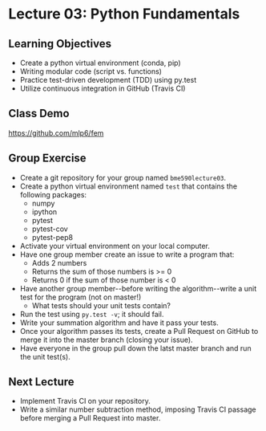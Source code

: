 Lecture 03: Python Fundamentals
===============================

Learning Objectives
-------------------
* Create a python virtual environment (conda, pip)
* Writing modular code (script vs. functions)
* Practice test-driven development (TDD) using py.test
* Utilize continuous integration in GitHub (Travis CI)

Class Demo
----------
https://github.com/mlp6/fem

Group Exercise
--------------
* Create a git repository for your group named `bme590lecture03`.
* Create a python virtual environment named `test` that contains the following packages:
  + numpy
  + ipython
  + pytest
  + pytest-cov
  + pytest-pep8
* Activate your virtual environment on your local computer.
* Have one group member create an issue to write a program that:
  + Adds 2 numbers
  + Returns the sum of those numbers is >= 0
  + Returns 0 if the sum of those number is < 0
* Have another group member--before writing the algorithm--write a unit test for the program (not on master!)
  + What tests should your unit tests contain?
* Run the test using `py.test -v`; it should fail.
* Write your summation algorithm and have it pass your tests.
* Once your algorithm passes its tests, create a Pull Request on GitHub to merge it into the master branch (closing your issue).
* Have everyone in the group pull down the latst master branch and run the unit test(s).

Next Lecture
------------
* Implement Travis CI on your repository.
* Write a similar number subtraction method, imposing Travis CI passage before merging a Pull Request into master.